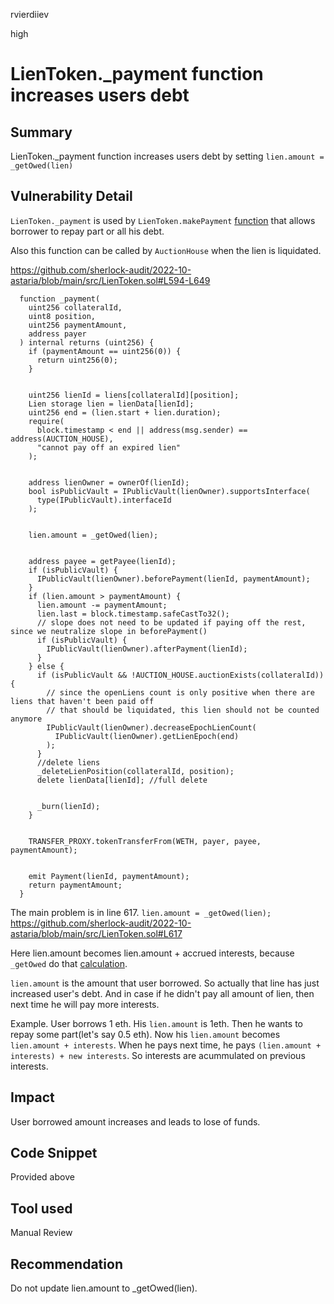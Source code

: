 rvierdiiev

high

# LienToken._payment function increases users debt

## Summary
LienToken._payment function increases users debt by setting `lien.amount = _getOwed(lien)`
## Vulnerability Detail
`LienToken._payment` is used by `LienToken.makePayment` [function](https://github.com/sherlock-audit/2022-10-astaria/blob/main/src/LienToken.sol#L387-L389) that allows borrower to repay part or all his debt.

Also this function can be called by `AuctionHouse` when the lien is liquidated.

https://github.com/sherlock-audit/2022-10-astaria/blob/main/src/LienToken.sol#L594-L649
```solidity
  function _payment(
    uint256 collateralId,
    uint8 position,
    uint256 paymentAmount,
    address payer
  ) internal returns (uint256) {
    if (paymentAmount == uint256(0)) {
      return uint256(0);
    }


    uint256 lienId = liens[collateralId][position];
    Lien storage lien = lienData[lienId];
    uint256 end = (lien.start + lien.duration);
    require(
      block.timestamp < end || address(msg.sender) == address(AUCTION_HOUSE),
      "cannot pay off an expired lien"
    );


    address lienOwner = ownerOf(lienId);
    bool isPublicVault = IPublicVault(lienOwner).supportsInterface(
      type(IPublicVault).interfaceId
    );


    lien.amount = _getOwed(lien);


    address payee = getPayee(lienId);
    if (isPublicVault) {
      IPublicVault(lienOwner).beforePayment(lienId, paymentAmount);
    }
    if (lien.amount > paymentAmount) {
      lien.amount -= paymentAmount;
      lien.last = block.timestamp.safeCastTo32();
      // slope does not need to be updated if paying off the rest, since we neutralize slope in beforePayment()
      if (isPublicVault) {
        IPublicVault(lienOwner).afterPayment(lienId);
      }
    } else {
      if (isPublicVault && !AUCTION_HOUSE.auctionExists(collateralId)) {
        // since the openLiens count is only positive when there are liens that haven't been paid off
        // that should be liquidated, this lien should not be counted anymore
        IPublicVault(lienOwner).decreaseEpochLienCount(
          IPublicVault(lienOwner).getLienEpoch(end)
        );
      }
      //delete liens
      _deleteLienPosition(collateralId, position);
      delete lienData[lienId]; //full delete


      _burn(lienId);
    }


    TRANSFER_PROXY.tokenTransferFrom(WETH, payer, payee, paymentAmount);


    emit Payment(lienId, paymentAmount);
    return paymentAmount;
  }
```

The main problem is in line 617. `lien.amount = _getOwed(lien);`
https://github.com/sherlock-audit/2022-10-astaria/blob/main/src/LienToken.sol#L617

Here lien.amount becomes lien.amount + accrued interests, because `_getOwed` do that [calculation](https://github.com/sherlock-audit/2022-10-astaria/blob/main/src/LienToken.sol#L549).

`lien.amount` is the amount that user borrowed. So actually that line has just increased user's debt. And in case if he didn't pay all amount of lien, then next time he will pay more interests. 

Example.
User borrows 1 eth. His `lien.amount` is 1eth.
Then he wants to repay some part(let's say 0.5 eth). Now his `lien.amount` becomes `lien.amount + interests`.
When he pays next time, he pays `(lien.amount + interests) + new interests`. So interests are acummulated on previous interests.
## Impact
User borrowed amount increases and leads to lose of funds.
## Code Snippet
Provided above
## Tool used

Manual Review

## Recommendation
Do not update lien.amount to _getOwed(lien).